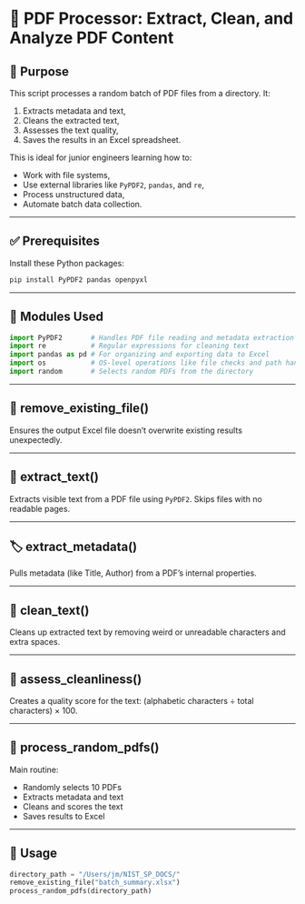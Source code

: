# 📄 PDF Processor: Extract, Clean, and Analyze PDF Content

## 🧠 Purpose
This script processes a random batch of PDF files from a directory. It:
1. Extracts metadata and text,
2. Cleans the extracted text,
3. Assesses the text quality,
4. Saves the results in an Excel spreadsheet.

This is ideal for junior engineers learning how to:
- Work with file systems,
- Use external libraries like `PyPDF2`, `pandas`, and `re`,
- Process unstructured data,
- Automate batch data collection.

---

## ✅ Prerequisites

Install these Python packages:
```bash
pip install PyPDF2 pandas openpyxl
```

---

## 🧰 Modules Used
```python
import PyPDF2       # Handles PDF file reading and metadata extraction
import re           # Regular expressions for cleaning text
import pandas as pd # For organizing and exporting data to Excel
import os           # OS-level operations like file checks and path handling
import random       # Selects random PDFs from the directory
```

---

## 🧼 remove_existing_file()
Ensures the output Excel file doesn’t overwrite existing results unexpectedly.

---

## 📖 extract_text()
Extracts visible text from a PDF file using `PyPDF2`. Skips files with no readable pages.

---

## 🏷️ extract_metadata()
Pulls metadata (like Title, Author) from a PDF’s internal properties.

---

## 🧹 clean_text()
Cleans up extracted text by removing weird or unreadable characters and extra spaces.

---

## 🧪 assess_cleanliness()
Creates a quality score for the text: (alphabetic characters ÷ total characters) × 100.

---

## 🎲 process_random_pdfs()
Main routine:
- Randomly selects 10 PDFs
- Extracts metadata and text
- Cleans and scores the text
- Saves results to Excel

---

## 📍 Usage
```python
directory_path = "/Users/jm/NIST_SP_DOCS/"
remove_existing_file("batch_summary.xlsx")
process_random_pdfs(directory_path)
```
